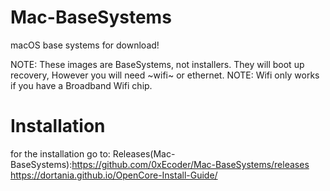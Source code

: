 # Mac-BaseSystems
macOS base systems for download!

   NOTE: These images are BaseSystems, not installers. They will boot up recovery, However you will need ~wifi~ or ethernet.
NOTE: Wifi only works if you have a Broadband Wifi chip.
# Installation

for the installation go to:
Releases(Mac-BaseSystems):https://github.com/0xEcoder/Mac-BaseSystems/releases
https://dortania.github.io/OpenCore-Install-Guide/
